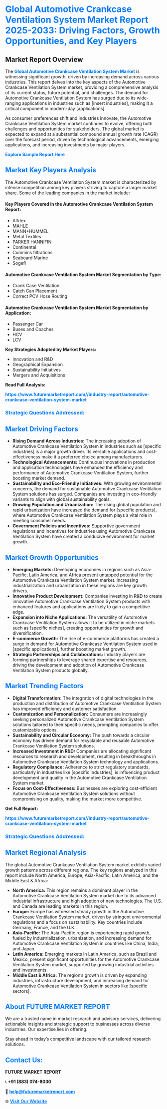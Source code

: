 <h1 style="color: #007BFF;">Global Automotive Crankcase Ventilation System Market Report 2025-2033: Driving Factors, Growth Opportunities, and Key Players</h1>

<section id="overview">
<h2>Market Report Overview</h2>
<p>The <a href="https://www.futuremarketreport.com//industry-report/automotive-crankcase-ventilation-system-market" style="color: #007BFF; text-decoration: none;"><strong>Global Automotive Crankcase Ventilation System Market</strong></a> is witnessing significant growth, driven by increasing demand across various industries. This report delves into the key aspects of the Automotive Crankcase Ventilation System market, providing a comprehensive analysis of its current status, future potential, and challenges. The demand for Automotive Crankcase Ventilation System has surged due to its wide-ranging applications in industries such as [insert industries], making it a critical component in modern-day [applications].</p>
<p>As consumer preferences shift and industries innovate, the Automotive Crankcase Ventilation System market continues to evolve, offering both challenges and opportunities for stakeholders. The global market is expected to expand at a substantial compound annual growth rate (CAGR) over the forecast period, driven by technological advancements, emerging applications, and increasing investments by major players.</p>
</section>

<section id="overview">
<p><a href="https://www.futuremarketreport.com//request-sample/reportId=56169" style="color: #007BFF; text-decoration: none;"><strong>Explore Sample Report Here</strong></a></p>
</section>

<section id="key-players">
<h2 style="color: #007BFF;">Market Key Players Analysis</h2>
<p>The Automotive Crankcase Ventilation System market is characterized by intense competition among key players striving to capture a larger market share. Some of the leading companies in the market include:</p>
<h4>Key Players Covered in the Automotive Crankcase Ventilation System Report:</h4>
<ul><li>Alfdex</li><li>MAHLE</li><li>MANN+HUMMEL</li><li>Metal Textiles</li><li>PARKER HANNIFIN</li><li>Continental</li><li>Cummins filtrations</li><li>Seaboard Marine</li><li>Sogefi</li></ul>
<h4>Automotive Crankcase Ventilation System Market Segmentation by Type:</h4>
<ul><li>Crank Case Ventilation</li><li>Catch Can Placement</li><li>Correct PCV Hose Routing</li></ul>

<h4>Automotive Crankcase Ventilation System Market Segmentation by Application:</h4>
<ul><li>Passenger Car</li><li>Buses and Coaches</li><li>HCV</li><li>LCV</li></ul>
<p><strong>Key Strategies Adopted by Market Players:</strong></p>
<ul>
<li>Innovation and R&D</li>
<li>Geographical Expansion</li>
<li>Sustainability Initiatives</li>
<li>Mergers and Acquisitions</li>
</ul>
</section>

<section>
<p><strong>Read Full Analysis: </strong></p><a href="https://www.futuremarketreport.com//industry-report/automotive-crankcase-ventilation-system-market" style="color: #007BFF; text-decoration: none;"><strong>https://www.futuremarketreport.com//industry-report/automotive-crankcase-ventilation-system-market</strong></a>
<h3 style="color: #007BFF;">Strategic Questions Addressed:</h3>
</section>

<section id="driving-factors">
<h2 style="color: #007BFF;">Market Driving Factors</h2>
<ul>
<li><strong>Rising Demand Across Industries:</strong> The increasing adoption of Automotive Crankcase Ventilation System in industries such as [specific industries] is a major growth driver. Its versatile applications and cost-effectiveness make it a preferred choice among manufacturers.</li>
<li><strong>Technological Advancements:</strong> Continuous innovations in production and application technologies have enhanced the efficiency and performance of Automotive Crankcase Ventilation System, further boosting market demand.</li>
<li><strong>Sustainability and Eco-Friendly Initiatives:</strong> With growing environmental concerns, the demand for sustainable Automotive Crankcase Ventilation System solutions has surged. Companies are investing in eco-friendly variants to align with global sustainability goals.</li>
<li><strong>Growing Population and Urbanization:</strong> The rising global population and rapid urbanization have increased the demand for [specific products], where Automotive Crankcase Ventilation System plays a vital role in meeting consumer needs.</li>
<li><strong>Government Policies and Incentives:</strong> Supportive government regulations and incentives for industries using Automotive Crankcase Ventilation System have created a conducive environment for market growth.</li>
</ul>
</section>

<section id="growth-opportunities">
<h2 style="color: #007BFF;">Market Growth Opportunities</h2>
<ul>
<li><strong>Emerging Markets:</strong> Developing economies in regions such as Asia-Pacific, Latin America, and Africa present untapped potential for the Automotive Crankcase Ventilation System market. Increasing industrialization and urbanization in these regions are key growth drivers.</li>
<li><strong>Innovative Product Development:</strong> Companies investing in R&D to create innovative Automotive Crankcase Ventilation System products with enhanced features and applications are likely to gain a competitive edge.</li>
<li><strong>Expansion into Niche Applications:</strong> The versatility of Automotive Crankcase Ventilation System allows it to be utilized in niche markets such as [specific niches], creating opportunities for growth and diversification.</li>
<li><strong>E-commerce Growth:</strong> The rise of e-commerce platforms has created a surge in demand for Automotive Crankcase Ventilation System used in [specific applications], further boosting market growth.</li>
<li><strong>Strategic Partnerships and Collaborations:</strong> Industry players are forming partnerships to leverage shared expertise and resources, driving the development and adoption of Automotive Crankcase Ventilation System products globally.</li>
</ul>
</section>

<section id="trending-factors">
<h2 style="color: #007BFF;">Market Trending Factors</h2>
<ul>
<li><strong>Digital Transformation:</strong> The integration of digital technologies in the production and distribution of Automotive Crankcase Ventilation System has improved efficiency and customer satisfaction.</li>
<li><strong>Customization and Personalization:</strong> Consumers are increasingly seeking personalized Automotive Crankcase Ventilation System solutions tailored to their specific needs, prompting companies to offer customizable options.</li>
<li><strong>Sustainability and Circular Economy:</strong> The push towards a circular economy has driven demand for recyclable and reusable Automotive Crankcase Ventilation System solutions.</li>
<li><strong>Increased Investment in R&D:</strong> Companies are allocating significant resources to research and development, resulting in breakthroughs in Automotive Crankcase Ventilation System technology and applications.</li>
<li><strong>Regulatory Compliance:</strong> Adherence to strict regulatory standards, particularly in industries like [specific industries], is influencing product development and quality in the Automotive Crankcase Ventilation System market.</li>
<li><strong>Focus on Cost-Effectiveness:</strong> Businesses are exploring cost-efficient Automotive Crankcase Ventilation System solutions without compromising on quality, making the market more competitive.</li>
</ul>
</section>

<section>
<p><strong>Get Full Report: </strong></p><a href="https://www.futuremarketreport.com//industry-report/automotive-crankcase-ventilation-system-market" style="color: #007BFF; text-decoration: none;"><strong>https://www.futuremarketreport.com//industry-report/automotive-crankcase-ventilation-system-market</strong></a>
<h3 style="color: #007BFF;">Strategic Questions Addressed:</h3>
</section>


<section id="regional-analysis">
<h2 style="color: #007BFF;">Market Regional Analysis</h2>
<p>The global Automotive Crankcase Ventilation System market exhibits varied growth patterns across different regions. The key regions analyzed in this report include North America, Europe, Asia-Pacific, Latin America, and the Middle East & Africa:</p>
<ul>
<li><strong>North America:</strong> This region remains a dominant player in the Automotive Crankcase Ventilation System market due to its advanced industrial infrastructure and high adoption of new technologies. The U.S. and Canada are leading markets in this region.</li>
<li><strong>Europe:</strong> Europe has witnessed steady growth in the Automotive Crankcase Ventilation System market, driven by stringent environmental regulations and a focus on sustainability. Key countries include Germany, France, and the U.K.</li>
<li><strong>Asia-Pacific:</strong> The Asia-Pacific region is experiencing rapid growth, fueled by industrialization, urbanization, and increasing demand for Automotive Crankcase Ventilation System in countries like China, India, and Japan.</li>
<li><strong>Latin America:</strong> Emerging markets in Latin America, such as Brazil and Mexico, present significant opportunities for the Automotive Crankcase Ventilation System market, supported by growing industrial activities and investments.</li>
<li><strong>Middle East & Africa:</strong> The region’s growth is driven by expanding industries, infrastructure development, and increasing demand for Automotive Crankcase Ventilation System in sectors like [specific sectors].</li>
</ul>
</section>

<footer>
<h2 style="color: #007BFF;">About FUTURE MARKET REPORT</h2>
<p>We are a trusted name in market research and advisory services, delivering actionable insights and strategic support to businesses across diverse industries. Our expertise lies in offering:</p>

<p>Stay ahead in today’s competitive landscape with our tailored research solutions.</p>

<h2 style="color: #007BFF;">Contact Us:</h2>
<p><strong>FUTURE MARKET REPORT</strong></p>
<p>📞 <strong>+91 (883) 074-8030</strong></p>
<p>📧 <strong><a href="mailto:help@futuremarketreport.com" style="color: #007BFF;">help@futuremarketreport.com</a></strong></p>
<p>🌐 <strong><a href="https://www.futuremarketreport.com/" style="color: #007BFF;">Visit Our Website</a></strong></p>
</footer>